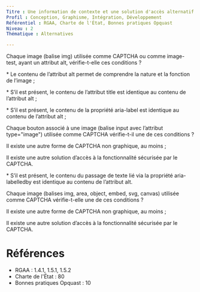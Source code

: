 ```yaml
---
Titre : Une information de contexte et une solution d'accès alternatif sont founis pour chaque captcha graphique.
Profil : Conception, Graphisme, Intégration, Développement
Référentiel : RGAA, Charte de l'État, Bonnes pratiques Opquast
Niveau : 2
Thématique : Alternatives

---
```

Chaque image (balise img) utilisée comme CAPTCHA ou comme image-test, ayant un attribut alt, vérifie-t-elle ces conditions ?

\* Le contenu de l’attribut alt permet de comprendre la nature et la fonction de l’image ;

\* S’il est présent, le contenu de l’attribut title est identique au contenu de l’attribut alt ;

\* S’il est présent, le contenu de la propriété aria-label est identique au contenu de l’attribut alt ;

Chaque bouton associé à une image (balise input avec l’attribut type="image") utilisée comme CAPTCHA vérifie-t-il une de ces conditions ?

Il existe une autre forme de CAPTCHA non graphique, au moins ;

Il existe une autre solution d’accès à la fonctionnalité sécurisée par le CAPTCHA.

\* S’il est présent, le contenu du passage de texte lié via la propriété aria-labelledby est identique au contenu de l’attribut alt.

Chaque image (balises img, area, object, embed, svg, canvas) utilisée comme CAPTCHA vérifie-t-elle une de ces conditions ?

Il existe une autre forme de CAPTCHA non graphique, au moins ;

Il existe une autre solution d’accès à la fonctionnalité sécurisée par le CAPTCHA.

# Références

*   RGAA : 1.4.1, 1.5.1, 1.5.2
*   Charte de l'État : 80
*   Bonnes pratiques Opquast : 10